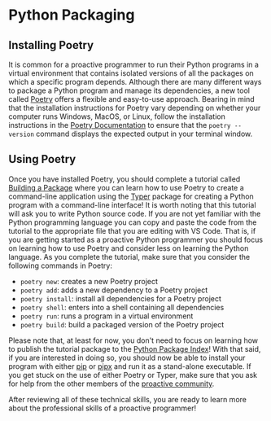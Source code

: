 # Python Packaging

## Installing Poetry

It is common for a proactive programmer to run their Python programs in a
virtual environment that contains isolated versions of all the packages on which
a specific program depends. Although there are many different ways to package a
Python program and manage its dependencies, a new tool called
[Poetry](https://python-poetry.org/) offers a flexible and easy-to-use approach.
Bearing in mind that the installation instructions for Poetry vary depending on
whether your computer runs Windows, MacOS, or Linux, follow the installation
instructions in the [Poetry Documentation](https://python-poetry.org/docs/) to
ensure that the `poetry --version` command displays the expected output in your
terminal window.

## Using Poetry

Once you have installed Poetry, you should complete a tutorial called [Building
a Package](https://typer.tiangolo.com/tutorial/package/) where you can learn how
to use Poetry to create a command-line application using the
[Typer](https://typer.tiangolo.com/) package for creating a Python program with
a command-line interface! It is worth noting that this tutorial will ask you to
write Python source code. If you are not yet familiar with the Python
programming language you can copy and paste the code from the tutorial to the
appropriate file that you are editing with VS Code. That is, if you are getting
started as a proactive Python programmer you should focus on learning how to use
Poetry and consider less on learning the Python language. As you complete the
tutorial, make sure that you consider the following commands in Poetry:

* `poetry new`: creates a new Poetry project
* `poetry add`: adds a new dependency to a Poetry project
* `poetry install`: install all dependencies for a Poetry project
* `poetry shell`: enters into a shell containing all dependencies
* `poetry run`: runs a program in a virtual environment
* `poetry build`: build a packaged version of the Poetry project

Please note that, at least for now, you don't need to focus on learning how to
publish the tutorial package to the [Python Package Index](https://pypi.org/)!
With that said, if you are interested in doing so, you should now be able to
install your program with either
[pip](https://docs.python.org/3/installing/index.html) or
[pipx](https://github.com/pypa/pipx) and run it as a stand-alone executable. If
you get stuck on the use of either Poetry or Typer, make sure that you ask for
help from the other members of the [proactive
community](/proactive-community/community-connections/).

After reviewing all of these technical skills, you are ready to learn more about
the professional skills of a proactive programmer!
